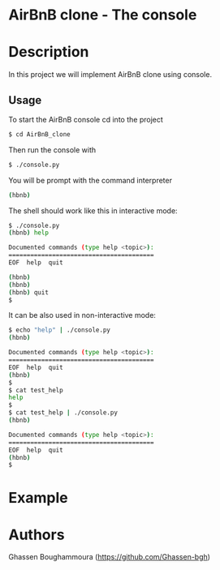 # AirBnB clone - The console
# Description
In this project we will implement AirBnB clone using console.
## Usage
To start the AirBnB console cd into the project
```bash
$ cd AirBnB_clone
```
Then run the console with
```bash
$ ./console.py
```
You will be prompt with the command interpreter
```bash
(hbnb)
```

The shell should work like this in interactive mode:
```bash
$ ./console.py
(hbnb) help

Documented commands (type help <topic>):
========================================
EOF  help  quit

(hbnb) 
(hbnb) 
(hbnb) quit
$
```
It can be also used in non-interactive mode:
```bash
$ echo "help" | ./console.py
(hbnb)

Documented commands (type help <topic>):
========================================
EOF  help  quit
(hbnb) 
$
$ cat test_help
help
$
$ cat test_help | ./console.py
(hbnb)

Documented commands (type help <topic>):
========================================
EOF  help  quit
(hbnb) 
$
```
# Example

# Authors
Ghassen Boughammoura (https://github.com/Ghassen-bgh)
